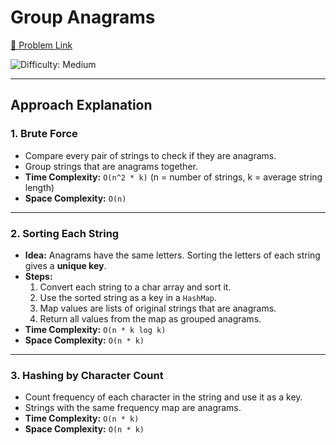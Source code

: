 # Group Anagrams  

[🔗 Problem Link](https://leetcode.com/problems/group-anagrams)  

![Difficulty: Medium](https://img.shields.io/badge/Difficulty-Medium-yellow)  

---


## Approach Explanation  

### 1. Brute Force 
- Compare every pair of strings to check if they are anagrams.  
- Group strings that are anagrams together.  
- **Time Complexity:** `O(n^2 * k)` (n = number of strings, k = average string length)  
- **Space Complexity:** `O(n)`  

---

### 2. Sorting Each String 
- **Idea:** Anagrams have the same letters. Sorting the letters of each string gives a **unique key**.  
- **Steps:**  
  1. Convert each string to a char array and sort it.  
  2. Use the sorted string as a key in a `HashMap`.  
  3. Map values are lists of original strings that are anagrams.  
  4. Return all values from the map as grouped anagrams.  
- **Time Complexity:** `O(n * k log k)`  
- **Space Complexity:** `O(n * k)`  

---

### 3. Hashing by Character Count  
- Count frequency of each character in the string and use it as a key.  
- Strings with the same frequency map are anagrams.  
- **Time Complexity:** `O(n * k)`  
- **Space Complexity:** `O(n * k)`  

